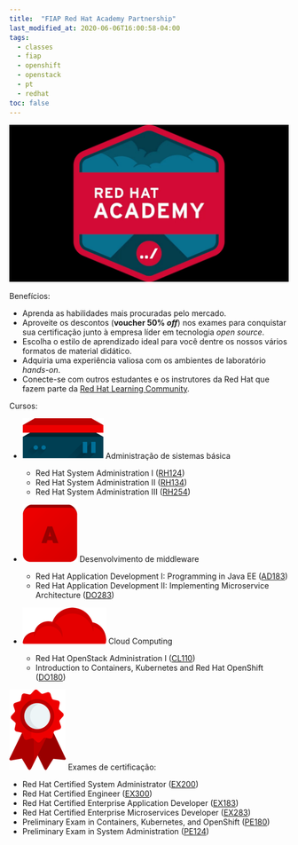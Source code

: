 ```yaml
---
title:  "FIAP Red Hat Academy Partnership"
last_modified_at: 2020-06-06T16:00:58-04:00
tags:
  - classes
  - fiap
  - openshift
  - openstack
  - pt
  - redhat
toc: false
---
```


[![](/assets/images/posts/2018-04-01-redhat-academy/2018-04-01-redhat-academy.jpg)](https://www.redhat.com/pt-br/services/training/red-hat-academy)

Benefícios:
- Aprenda as habilidades mais procuradas pelo mercado.
- Aproveite os descontos (**voucher 50% *off***) nos exames para conquistar sua certificação junto à empresa líder em tecnologia *open source*. 
- Escolha o estilo de aprendizado ideal para você dentre os nossos vários formatos de material didático.
- Adquiria uma experiência valiosa com os ambientes de laboratório *hands-on*.
- Conecte-se com outros estudantes e os instrutores da Red Hat que fazem parte da [Red Hat Learning Community](https://learn.redhat.com/).

Cursos:
- ![](/assets/images/posts/2018-04-01-redhat-academy/icon1.png) Administração de sistemas básica 
  * Red Hat System Administration I ([RH124](https://www.redhat.com/pt-br/services/training/rh124-red-hat-system-administration-i))
  * Red Hat System Administration II ([RH134](https://www.redhat.com/pt-br/services/training/rh134-red-hat-system-administration-ii))
  * Red Hat System Administration III ([RH254](https://www.redhat.com/pt-br/services/training/rh254-red-hat-system-administration-iii))

- ![](/assets/images/posts/2018-04-01-redhat-academy/icon2.png) Desenvolvimento de middleware  
  * Red Hat Application Development I: Programming in Java EE ([AD183](https://www.redhat.com/pt-br/services/training/ad183-red-hat-application-development-i-programming-java-ee))
  * Red Hat Application Development II: Implementing Microservice Architecture ([DO283](https://www.redhat.com/pt-br/services/training/do283-red-hat-application-development-ii-implementing-microservice-architectures))

- ![](/assets/images/posts/2018-04-01-redhat-academy/icon3.png) Cloud Computing
  * Red Hat OpenStack Administration I ([CL110](https://www.redhat.com/pt-br/services/training/cl110-red-hat-openstack-administration-i-core-operations-cloud-operators))
  * Introduction to Containers, Kubernetes and Red Hat OpenShift ([DO180](https://www.redhat.com/pt-br/services/training/do180-introduction-containers-kubernetes-red-hat-openshift))

![](/assets/images/posts/2018-04-01-redhat-academy/icon4.png) Exames de certificação: 
- Red Hat Certified System Administrator ([EX200](https://www.redhat.com/pt-br/services/training/ex200-red-hat-certified-system-administrator-rhcsa-exam))
- Red Hat Certified Engineer ([EX300](https://www.redhat.com/pt-br/services/training/ex300-red-hat-certified-engineer-rhce-exam))
- Red Hat Certified Enterprise Application Developer ([EX183](https://www.redhat.com/pt-br/services/training/ex183-red-hat-certified-enterprise-application-developer-exam))
- Red Hat Certified Enterprise Microservices Developer ([EX283](https://www.redhat.com/pt-br/services/training/ex283-red-hat-certified-enterprise-microservices-developer-exam))
- Preliminary Exam in Containers, Kubernetes, and OpenShift ([PE180](https://www.redhat.com/pt-br/services/training/pe180-preliminary-exam-containers-kubernetes-openshift))
- Preliminary Exam in System Administration ([PE124](https://www.redhat.com/pt-br/services/training/pe124-preliminary-exam-red-hat-system-administration-I))